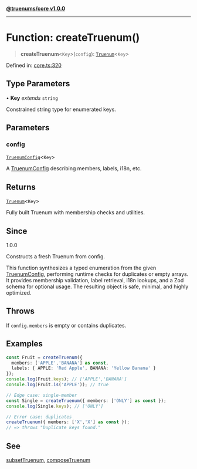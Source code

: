 [**@truenums/core v1.0.0**](../index.md)

***

# Function: createTruenum()

> **createTruenum**\<`Key`\>(`config`): [`Truenum`](../interfaces/Truenum.md)\<`Key`\>

Defined in: [core.ts:320](https://github.com/ethan-wickstrom/truenums/blob/b5a11edef0163b51f94dc242f445389d81c0496c/src/core.ts#L320)

## Type Parameters

• **Key** *extends* `string`

Constrained string type for enumerated keys.

## Parameters

### config

[`TruenumConfig`](../interfaces/TruenumConfig.md)\<`Key`\>

A [TruenumConfig](../interfaces/TruenumConfig.md) describing members, labels, i18n, etc.

## Returns

[`Truenum`](../interfaces/Truenum.md)\<`Key`\>

Fully built Truenum with membership checks and utilities.

## Since

1.0.0

Constructs a fresh Truenum from config.

This function synthesizes a typed enumeration from the given [TruenumConfig](../interfaces/TruenumConfig.md),
performing runtime checks for duplicates or empty arrays. It provides membership
validation, label retrieval, i18n lookups, and a Zod schema for optional usage.
The resulting object is safe, minimal, and highly optimized.

## Throws

If `config.members` is empty or contains duplicates.

## Examples

```ts
const Fruit = createTruenum({
  members: ['APPLE','BANANA'] as const,
  labels: { APPLE: 'Red Apple', BANANA: 'Yellow Banana' }
});
console.log(Fruit.keys); // ['APPLE','BANANA']
console.log(Fruit.is('APPLE')); // true
```

```ts
// Edge case: single-member
const Single = createTruenum({ members: ['ONLY'] as const });
console.log(Single.keys); // ['ONLY']
```

```ts
// Error case: duplicates
createTruenum({ members: ['X','X'] as const });
// => throws "Duplicate keys found."
```

## See

[subsetTruenum](subsetTruenum.md), [composeTruenum](composeTruenum.md)
